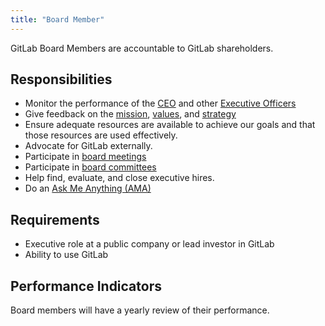 ```yaml
---
title: "Board Member"
---
```


GitLab Board Members are accountable to GitLab shareholders.

## Responsibilities

- Monitor the performance of the [CEO](/handbook/ceo/) and other [Executive Officers](/handbook/company/team/structure/#executives)
- Give feedback on the [mission](/handbook/company/mission/#mission), [values](/handbook/company/mission/#values), and [strategy](/handbook/company/mission/#goals)
- Ensure adequate resources are available to achieve our goals and that those resources are used effectively.
- Advocate for GitLab externally.
- Participate in [board meetings](/handbook/board-meetings/)
- Participate in [board committees](/handbook/board-meetings/#board-and-committee-composition)
- Help find, evaluate, and close executive hires.
- Do an [Ask Me Anything (AMA)](/handbook/communication/#company-call)

## Requirements

- Executive role at a public company or lead investor in GitLab
- Ability to use GitLab

## Performance Indicators

Board members will have a yearly review of their performance.
